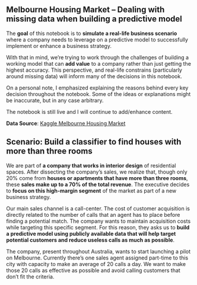 ## Melbourne Housing Market – Dealing with missing data when building a predictive model
The __goal__ of this notebook is to __simulate a real-life business scenario__ where a company needs to leverage on a predictive model to successfully implement or enhance a business strategy.

With that in mind, we’re trying to work through the challenges of building a working model that can __add value__ to a company rather than just getting the highest accuracy. This perspective, and real-life constrains (particularly around missing data) will inform many of the decisions in this notebook.

On a personal note, I emphasized explaining the reasons behind every key decision throughout the notebook. Some of the ideas or explanations might be inaccurate, but in any case arbitrary.

The notebook is still live and I will continue to add/enhance content.

__Data Source__: [Kaggle Melbourne Housing Market](https://www.kaggle.com/anthonypino/melbourne-housing-market/data)

## Scenario: Build a classifier to find houses with more than three rooms
We are part of __a company that works in interior design__ of residential spaces. After dissecting the company’s sales, we realize that, though only 20% come from __houses or apartments that have more than three rooms__, these __sales make up to a 70% of the total revenue__. The executive decides to __focus on this high-margin segment__ of the market as part of a new business strategy.

Our main sales channel is a call-center. The cost of customer acquisition is directly related to the number of calls that an agent has to place before finding a potential match. The company wants to maintain acquisition costs while targeting this specific segment. For this reason, they asks us to __build a predictive model using publicly available data that will help target potential customers and reduce useless calls as much as possible__.

The company, present throughout Australia, wants to start launching a pilot on Melbourne. Currently there’s one sales agent assigned part-time to this city with capacity to make an average of 20 calls a day. We want to make those 20 calls as effective as possible and avoid calling customers that don’t fit the criteria.
